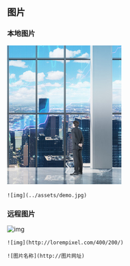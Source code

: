 ## 图片


### 本地图片
![img](../assets/demo.jpg)

```
![img](../assets/demo.jpg)
```

### 远程图片
![img](http://lorempixel.com/400/200/)
```
![img](http://lorempixel.com/400/200/)
```

```
![图片名称](http://图片网址)
```

